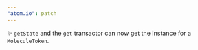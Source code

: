 ```yaml
---
"atom.io": patch
---
```


✨ `getState` and the `get` transactor can now get the Instance for a `MoleculeToken`.
